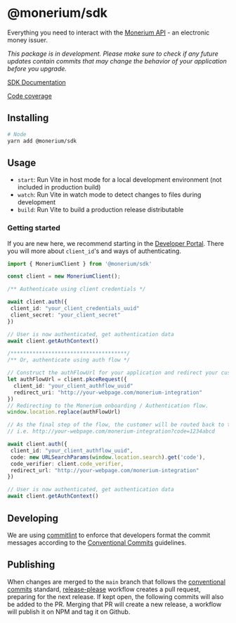 # @monerium/sdk

Everything you need to interact with the [Monerium API](https://monerium.dev/api-docs) - an electronic money issuer.

_This package is in development. Please make sure to check if any future updates contain commits
that may change the behavior of your application before you upgrade._

[SDK Documentation](https://monerium.github.io/sdk/)

[Code coverage](https://monerium.github.io/sdk/coverage)

## Installing

```sh
# Node
yarn add @monerium/sdk
```

## Usage

- `start`: Run Vite in host mode for a local development environment (not included in production build)
- `watch`: Run Vite in watch mode to detect changes to files during development
- `build`: Run Vite to build a production release distributable

### Getting started

If you are new here, we recommend starting in the [Developer Portal](https://monerium.dev/docs/welcome). There you will more about `client_id`'s and ways of authenticating.

```ts
import { MoneriumClient } from '@monerium/sdk'

const client = new MoneriumClient();

/** Authenticate using client credentials */

await client.auth({
 client_id: "your_client_credentials_uuid"
 client_secret: "your_client_secret"
})

// User is now authenticated, get authentication data
await client.getAuthContext()

/*************************************/
/** Or, authenticate using auth flow */

// Construct the authFlowUrl for your application and redirect your customer.
let authFlowUrl = client.pkceRequest({
  client_id: "your_client_authflow_uuid"
  redirect_uri: "http://your-webpage.com/monerium-integration"
})
// Redirecting to the Monerium onboarding / Authentication flow.
window.location.replace(authFlowUrl)

// As the final step of the flow, the customer will be routed back to the `redirect_uri` with a `code` parameter attached to it.
// i.e. http://your-webpage.com/monerium-integration?code=1234abcd

await client.auth({
 client_id: "your_client_authflow_uuid",
 code: new URLSearchParams(window.location.search).get('code'),
 code_verifier: client.code_verifier,
 redirect_url: "http://your-webpage.com/monerium-integration"
})

// User is now authenticated, get authentication data
await client.getAuthContext()
```

## Developing

We are using [commitlint](https://github.com/conventional-changelog/commitlint/tree/master/@commitlint/config-conventional) to enforce that developers format the commit messages according to the [Conventional Commits](https://www.conventionalcommits.org/en/v1.0.0/) guidelines.

## Publishing

When changes are merged to the `main` branch that follows the [conventional commits](https://www.conventionalcommits.org/en/v1.0.0/) standard, [release-please](https://github.com/googleapis/release-please) workflow creates a pull request, preparing for the next release. If kept open, the following commits will also be added to the PR. Merging that PR will create a new release, a workflow will publish it on NPM and tag it on Github.
